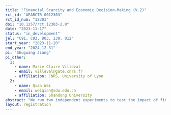 ```yaml
---
title: "Financial Scarcity and Economic Decision-Making (V.2)"
rct_id: "AEARCTR-0012303"
rct_id_num: "12303"
doi: "10.1257/rct.12303-2.0"
date: "2023-11-17"
status: "in_development"
jel: "C91, C93, D03, I30; O12"
start_year: "2023-11-20"
end_year: "2024-12-31"
pi: "Shuguang Jiang"
pi_other:
  1:
    - name: Marie Claire Villeval
    - email: villeval@gate.cnrs.fr
    - affiliation: CNRS, University of Lyon
  2:
    - name: Qian Wei
    - email: weiqian@sdu.edu.cn
    - affiliation: Shandong University
abstract: "We run two independent experiments to test the impact of financial scarcity on economic decision making. In the laboratory study, we exogenously introduce financial scarcity by randomly assigning a high or a low initial endowment to student subjects. In the field experiment, we compared rural residents from relatively rich and poor rural areas to characterize financial scarcity from external environment. We capture current pressure by comparing parents with differnet number of children in rural area, and examine long-term financial pressure by comparing parents with two boys to parents with other types of children in high bribe price regions. The core hypothesis of this study posits that financial scarcity prompts individuals to prioritize  "saving money" over "making money" when faced with conflicting decisions. This fundamental conflict in decision-making can be manifested and empirically tested across various economic games."
layout: registration
---
```



